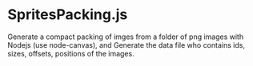 SpritesPacking.js
=================

Generate a compact packing of imges from a folder of png images with Nodejs (use node-canvas), and Generate the data file who contains ids, sizes, offsets, positions of the images.
